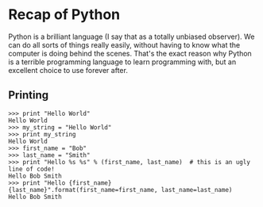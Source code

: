 Recap of Python
===============

Python is a brilliant language (I say that as a totally unbiased observer). We
can do all sorts of things really easily, without having to know what the
computer is doing behind the scenes. That's the exact reason why Python is a
terrible programming language to learn programming with, but an excellent
choice to use forever after.

Printing
--------

    >>> print "Hello World"
    Hello World
    >>> my_string = "Hello World"
    >>> print my_string
    Hello World
    >>> first_name = "Bob"
    >>> last_name = "Smith"
    >>> print "Hello %s %s" % (first_name, last_name)  # this is an ugly line of code!
    Hello Bob Smith
    >>> print "Hello {first_name} {last_name}".format(first_name=first_name, last_name=last_name)
    Hello Bob Smith
